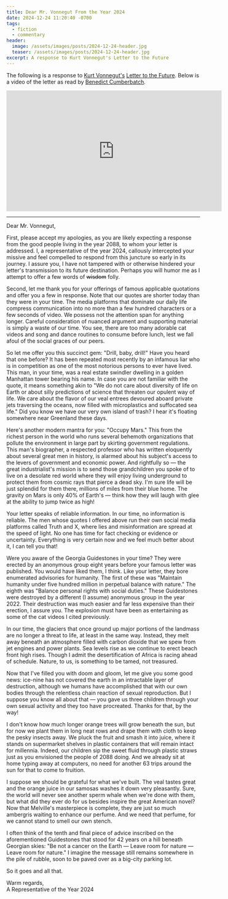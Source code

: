 ```yaml
---
title: Dear Mr. Vonnegut From the Year 2024
date: 2024-12-24 11:20:40 -0700
tags:
  - fiction
  - commentary
header:
  image: /assets/images/posts/2024-12-24-header.jpg
  teaser: /assets/images/posts/2024-12-24-header.jpg
excerpt: A response to Kurt Vonnegut's Letter to the Future
---
```


The following is a response to [Kurt Vonnegut's](https://en.wikipedia.org/wiki/Kurt_Vonnegut) [Letter to the Future](https://mahb.stanford.edu/blog/kurt-vonneguts-letter-relevant-today/). Below is a video of the letter as read by [Benedict Cumberbatch](https://en.wikipedia.org/wiki/Benedict_Cumberbatch).

<iframe width="560" height="315" src="https://www.youtube.com/embed/KhhTr8wH2P4?si=NB7m8i8p3SNOZ1ss" title="YouTube video player" frameborder="0" allow="accelerometer; autoplay; clipboard-write; encrypted-media; gyroscope; picture-in-picture; web-share" referrerpolicy="strict-origin-when-cross-origin" allowfullscreen></iframe>

<br />
<hr>

Dear Mr. Vonnegut,

First, please accept my apologies, as you are likely expecting a response from the good people living in the year 2088, to whom your letter is addressed. I, a representative of the year 2024, callously intercepted your missive and feel compelled to respond from this juncture so early in its journey. I assure you, I have not tampered with or otherwise hindered your letter's transmission to its future destination. Perhaps you will humor me as I attempt to offer a few words of ~~wisdom~~ folly.

Second, let me thank you for your offerings of famous applicable quotations and offer you a few in response. Note that our quotes are shorter today than they were in your time. The media platforms that dominate our daily life compress communication into no more than a few hundred characters or a few seconds of video. We possess not the attention span for anything longer. Careful consideration of nuanced argument and supporting material is simply a waste of our time. You see, there are too many adorable cat videos and song and dance routines to consume before lunch, lest we fall afoul of the social graces of our peers.

So let me offer you this succinct gem: "Drill, baby, drill!" Have you heard that one before? It has been repeated most recently by an infamous liar who is in competition as one of the most notorious persons to ever have lived. This man, in your time, was a real estate swindler dwelling in a golden Manhattan tower bearing his name. In case you are not familiar with the quote, it means something akin to "We do not care about diversity of life on Earth or about silly predictions of science that threaten our opulent way of life. We care about the flavor of our veal entrees devoured aboard private jets traversing the oceans, now filled with microplastics and suffocated sea life." Did you know we have our very own island of trash? I hear it's floating somewhere near Greenland these days.

Here's another modern mantra for you: "Occupy Mars." This from the richest person in the world who runs several behemoth organizations that pollute the environment in large part by skirting government regulations. This man's biographer, a respected professor who has written eloquently about several great men in history, is alarmed about his subject's access to the levers of government and economic power. And rightfully so — the great industrialist's mission is to send those grandchildren you spoke of to live on a desolate red world where they will enjoy living underground to protect them from cosmic rays that pierce a dead sky. I'm sure life will be just splendid for them there, millions of miles from their blue home. The gravity on Mars is only 40% of Earth's — think how they will laugh with glee at the ability to jump twice as high!

Your letter speaks of reliable information. In our time, no information is reliable. The men whose quotes I offered above run their own social media platforms called Truth and X, where lies and misinformation are spread at the speed of light. No one has time for fact checking or evidence or uncertainty. Everything is very certain now and we feel much better about it, I can tell you that!

Were you aware of the Georgia Guidestones in your time? They were erected by an anonymous group eight years before your famous letter was published. You would have liked them, I think. Like your letter, they bore enumerated advisories for humanity. The first of these was "Maintain humanity under five hundred million in perpetual balance with nature." The eighth was "Balance personal rights with social duties." These Guidestones were destroyed by a different (I assume) anonymous group in the year 2022. Their destruction was much easier and far less expensive than their erection, I assure you. The explosion must have been as entertaining as some of the cat videos I cited previously.

In our time, the glaciers that once ground up major portions of the landmass are no longer a threat to life, at least in the same way. Instead, they melt away beneath an atmosphere filled with carbon dioxide that we spew from jet engines and power plants. Sea levels rise as we continue to erect beach front high rises. Though I admit the desertification of Africa is racing ahead of schedule. Nature, to us, is something to be tamed, not treasured.

Now that I've filled you with doom and gloom, let me give you some good news: ice-nine has not covered the earth in an intractable layer of destruction, although we humans have accomplished that with our own bodies through the relentless chain reaction of sexual reproduction. But I suppose you know all about that — you gave us three children through your own sexual activity and they too have procreated. Thanks for that, by the way!

I don't know how much longer orange trees will grow beneath the sun, but for now we plant them in long neat rows and drape them with cloth to keep the pesky insects away. We pluck the fruit and smash it into juice, where it stands on supermarket shelves in plastic containers that will remain intact for millennia. Indeed, our children sip the sweet fluid through plastic straws just as you envisioned the people of 2088 doing. And we already sit at home typing away at computers, no need for another 63 trips around the sun for that to come to fruition.

I suppose we should be grateful for what we've built. The veal tastes great and the orange juice in our samosas washes it down very pleasantly. Sure, the world will never see another sperm whale when we're done with them, but what did they ever do for us besides inspire the great American novel? Now that Melville's masterpiece is complete, they are just so much ambergris waiting to enhance our perfume. And we need that perfume, for we cannot stand to smell our own stench.

I often think of the tenth and final piece of advice inscribed on the aforementioned Guidestones that stood for 42 years on a hill beneath Georgian skies: "Be not a cancer on the Earth — Leave room for nature — Leave room for nature." I imagine the message still remains somewhere in the pile of rubble, soon to be paved over as a big-city parking lot.

So it goes and all that.

Warm regards,<br />
A Representative of the Year 2024
